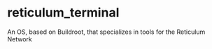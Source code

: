 # reticulum_terminal
An OS, based on Buildroot, that specializes in tools for the Reticulum Network

